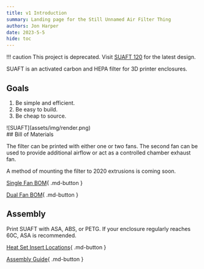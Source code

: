 ```yaml
---
title: v1 Introduction
summary: Landing page for the Still Unnamed Air Filter Thing
authors: Jon Harper
date: 2023-5-5
hide: toc
---
```



!!! caution
    This project is deprecated. Visit [SUAFT 120](../v3) for the latest design.

<div markdown class="jh-grid-container jh-grid-2">
<div markdown class="jh-card">

SUAFT is an activated carbon and HEPA filter for 3D printer enclosures.

## Goals

1. Be simple and efficient.
2. Be easy to build.
3. Be cheap to source.
</div>
<div markdown class="jh-grid-img">
![SUAFT](assets/img/render.png)
</div>
</div>
## Bill of Materials

The filter can be printed with either one or two fans. The second fan can be used to provide additional airflow or act as a controlled chamber exhaust fan.

A method of mounting the filter to 2020 extrusions is coming soon.

[Single Fan BOM](single.md){ .md-button }

[Dual Fan BOM](dual.md){ .md-button }

## Assembly

Print SUAFT with ASA, ABS, or PETG. If your enclosure regularly reaches 60C, ASA is recommended.

[Heat Set Insert Locations](inserts.md){ .md-button }

[Assembly Guide](assembly.md){ .md-button }